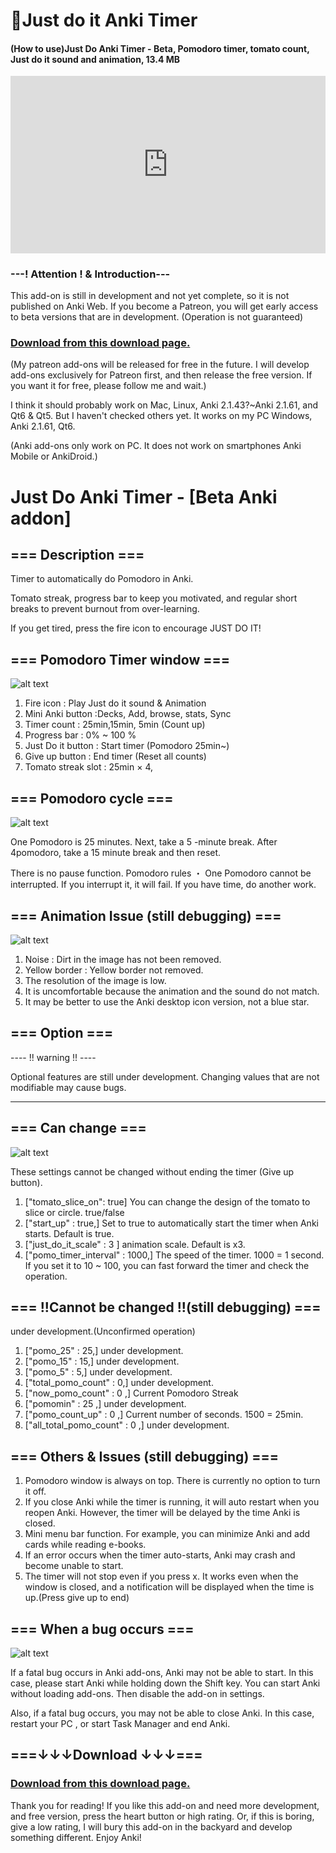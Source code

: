 # 🍅Just do it Anki Timer

#### (How to use)Just Do Anki Timer - Beta, Pomodoro timer, tomato count, Just do it sound and animation, 13.4 MB

<iframe src="https://www.youtube.com/embed/ggi2_goRFoU?list=PLZhrgD6s-LFVsEhxRdEHf_OkGVe2YZfeo" frameborder="0" allow="accelerometer; autoplay; clipboard-write; encrypted-media; gyroscope; picture-in-picture" allowfullscreen style="aspect-ratio: 16/9; width: 100%;"></iframe>

### ---! Attention ! & Introduction---
This add-on is still in development and not yet complete, so it is not published on Anki Web. If you become a Patreon, you will get early access to beta versions that are in development. (Operation is not guaranteed)

### [Download from this download page.](https://www.patreon.com/posts/just-do-anki-82046761?utm_medium=clipboard_copy&utm_source=copyLink&utm_campaign=postshare_creator&utm_content=join_link)

(My patreon add-ons will be released for free in the future. I will develop add-ons exclusively for Patreon first, and then release the free version. If you want it for free, please follow me and wait.)

I think it should probably work on Mac, Linux, Anki 2.1.43?~Anki 2.1.61, and Qt6 & Qt5. But I haven't checked others yet. It works on my PC Windows, Anki 2.1.61, Qt6.

(Anki add-ons only work on PC. It does not work on smartphones Anki Mobile or AnkiDroid.)


# Just Do Anki Timer - \[Beta Anki addon]

## === Description ===
Timer to automatically do Pomodoro in Anki. 

Tomato streak, progress bar to keep you motivated, and regular short breaks to prevent burnout from over-learning.

If you get tired, press the fire icon to encourage JUST DO IT!

## === Pomodoro Timer window ===

![alt text](images/just-do-anki-timer/01.png)

1. Fire icon : Play Just do it sound & Animation
2. Mini Anki button :Decks, Add, browse, stats, Sync
3. Timer count : 25min,15min, 5min (Count up)
4. Progress bar : 0% ~ 100 %
5. Just Do it button : Start timer (Pomodoro 25min~)
6. Give up button : End timer (Reset all counts)
7. Tomato streak slot : 25min × 4,

## === Pomodoro cycle ===

![alt text](images/just-do-anki-timer/02.png)

One Pomodoro is 25 minutes. Next, take a 5 -minute break. After 4pomodoro, take a 15 minute break and then reset.

There is no pause function. Pomodoro rules ・ One Pomodoro cannot be interrupted. If you interrupt it, it will fail. If you have time, do another work.

## === Animation Issue (still debugging) ===

![alt text](images/just-do-anki-timer/03.png)

1. Noise : Dirt in the image has not been removed.
2. Yellow border : Yellow border not removed.
3. The resolution of the image is low.
4. It is uncomfortable because the animation and the sound do not match.
5. It may be better to use the Anki desktop icon version, not a blue star.

## === Option ===
---- !! warning !! ----

Optional features are still under development. Changing values that are not modifiable may cause bugs.

------------------------

## === Can change ===

![alt text](images/just-do-anki-timer/04.png)

These settings cannot be changed without ending the timer (Give up button).

1. \["tomato_slice_on": true]  You can change the design of the tomato to slice or circle. true/false
1. \["start_up" : true,]  Set to true to automatically start the timer when Anki starts. Default is true.
1. \["just_do_it_scale" : 3 ] animation scale. Default is x3.
1. \["pomo_timer_interval" : 1000,] The speed of the timer. 1000 = 1 second. If you set it to 10 ~ 100, you can fast forward the timer and check the operation.

## === !!Cannot be changed !!(still debugging) ===

under development.(Unconfirmed operation)

1. \["pomo_25" : 25,] under development.
1. \["pomo_15" : 15,] under development.
1. \["pomo_5" : 5,] under development.
1. \["total_pomo_count" : 0,] under development.
1. \["now_pomo_count" : 0 ,] Current Pomodoro Streak
1. \["pomomin" : 25 ,]  under development.
1. \["pomo_count_up" : 0 ,] Current number of seconds. 1500 = 25min.
1. \["all_total_pomo_count" : 0 ,] under development.

## === Others & Issues (still debugging) ===

1. Pomodoro window is always on top. There is currently no option to turn it off.
1. If you close Anki while the timer is running, it will auto restart when you reopen Anki. However, the timer will be delayed by the time Anki is closed.
1. Mini menu bar function. For example, you can minimize Anki and add cards while reading e-books.
1. If an error occurs when the timer auto-starts, Anki may crash and become unable to start.
1. The timer will not stop even if you press x. It works even when the window is closed, and a notification will be displayed when the time is up.(Press give up to end)

## === When a bug occurs ===

![alt text](images/just-do-anki-timer/05.png)

If a fatal bug occurs in Anki add-ons, Anki may not be able to start. In this case, please start Anki while holding down the Shift key. You can start Anki without loading add-ons. Then disable the add-on in settings.

Also, if a fatal bug occurs, you may not be able to close Anki. In this case, restart your PC , or start Task Manager and end Anki.

## ===↓↓↓Download ↓↓↓===

### [Download from this download page.](https://www.patreon.com/posts/just-do-anki-82046761?utm_medium=clipboard_copy&utm_source=copyLink&utm_campaign=postshare_creator&utm_content=join_link)

Thank you for reading! If you like this add-on and need more development, and free version, press the heart button or high rating. Or, if this is boring, give a low rating, I will bury this add-on in the backyard and develop something different. Enjoy Anki!